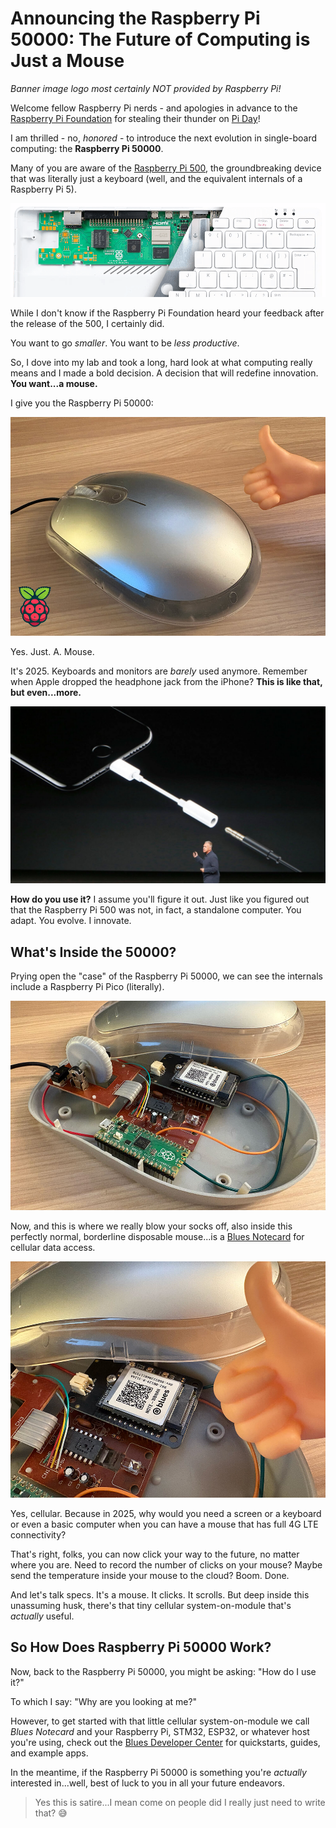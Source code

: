 # Announcing the Raspberry Pi 50000: The Future of Computing is Just a Mouse

*Banner image logo most certainly NOT provided by Raspberry Pi!*

Welcome fellow Raspberry Pi nerds - and apologies in advance to the 
[Raspberry Pi Foundation](https://www.raspberrypi.org/) for stealing their 
thunder on [Pi Day](https://en.wikipedia.org/wiki/Pi_Day)!

I am thrilled - no, *honored* - to introduce the next evolution in single-board 
computing: the **Raspberry Pi 50000**.

Many of you are aware of the 
[Raspberry Pi 500](https://www.raspberrypi.com/products/raspberry-pi-500/), the 
groundbreaking device that was literally just a keyboard (well, and the 
equivalent internals of a Raspberry Pi 5).

![raspberry pi 500](rpi500.png)

While I don't know if the Raspberry Pi Foundation heard your feedback after the 
release of the 500, I certainly did.

You want to go *smaller*. You want to be *less productive*.

So, I dove into my lab and took a long, hard look at what computing really 
means and I made a bold decision. A decision that will redefine innovation. 
**You want...a mouse.**

I give you the Raspberry Pi 50000:

![raspberry pi 50000 - yes, fake](rpi50000-thumbs-up-ext.jpg)

Yes. Just. A. Mouse.

It's 2025. Keyboards and monitors are *barely* used anymore. Remember when Apple 
dropped the headphone jack from the iPhone? **This is like that, but 
even...more.**

![apple headphone announcement](apple-headphone.jpg)

**How do you use it?** I assume you'll figure it out. Just like you figured out 
that the Raspberry Pi 500 was not, in fact, a standalone computer. You adapt. 
You evolve. I innovate.

## What's Inside the 50000?

Prying open the "case" of the Raspberry Pi 50000, we can see the internals 
include a Raspberry Pi Pico (literally).

![raspberry pi 50000 internals - yes, fake](rpi50000-internals.jpg)

Now, and this is where we really blow 
your socks off, also inside this perfectly normal, borderline disposable 
mouse...is a [Blues Notecard](https://blues.com/products/notecard/) for cellular 
data access.

![raspberry pi 50000 internals with blues notecard - yes, fake](rpi50000-thumbs-up-int.jpg)

Yes, cellular. Because in 2025, why would you need a screen or a keyboard or 
even a basic computer when you can have a mouse that has full 4G LTE 
connectivity?

That's right, folks, you can now click your way to the future, no matter where 
you are. Need to record the number of clicks on your mouse? Maybe send the 
temperature inside your mouse to the cloud? Boom. Done.

And let's talk specs. It's a mouse. It clicks. It scrolls. But deep inside this 
unassuming husk, there's that tiny cellular system-on-module that's *actually* 
useful.

## So How Does Raspberry Pi 50000 Work?

Now, back to the Raspberry Pi 50000, you might be asking: "How do I use it?"

To which I say: "Why are you looking at me?"

However, to get started with that little cellular system-on-module we call 
*Blues Notecard* and your Raspberry Pi, STM32, ESP32, or whatever host you're 
using, check out the 
[Blues Developer Center](https://dev.blues.io/) for quickstarts, guides, and 
example apps.

In the meantime, if the Raspberry Pi 50000 is something you're *actually* 
interested in...well, best of luck to you in all your future endeavors.

> Yes this is satire...I mean come on people did I really just need to write 
> that? 😅
